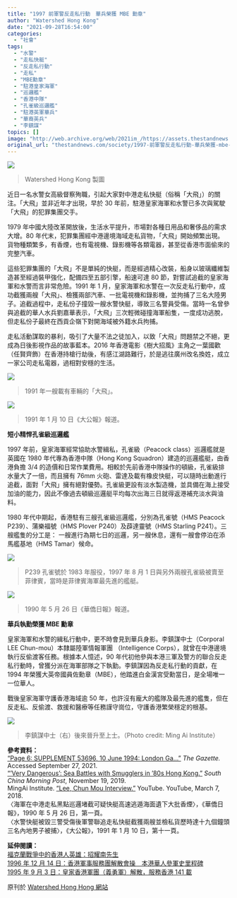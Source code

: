 ```yaml
---
title: "1997 前軍警反走私行動　華兵榮獲 MBE 勳章"
author: "Watershed Hong Kong"
date: "2021-09-28T16:54:00"
categories:
  - "社會"
tags:
  - "水警"
  - "走私快艇"
  - "反走私行動"
  - "走私"
  - "MBE勳章"
  - "駐港皇家海軍"
  - "巡邏艦"
  - "香港中隊"
  - "孔雀級巡邏艦"
  - "駐港英軍華兵"
  - "華裔英兵"
  - "李鎮謀"
topics: []
image: "http://web.archive.org/web/2021im_/https://assets.thestandnews.com/media/photos/6572457324572324534.png"
original_url: "thestandnews.com/society/1997-前軍警反走私行動-華兵榮獲-mbe-勳章"
---
```

![](http://web.archive.org/web/2021im_/https://assets.thestandnews.com/media/photos/6572457324572324534.png)
> Watershed Hong Kong 製圖

近日一名水警女高級督察殉職，引起大家對中港走私快艇（俗稱「大飛」）的關注。「大飛」並非近年才出現，早於 30 年前，駐港皇家海軍和水警已多次與駕駛「大飛」的犯罪集團交手。

1979 年中國大陸改革開放後，生活水平提升，市場對各種日用品和奢侈品的需求大增。80 年代末，犯罪集團經中港邊境海域走私貨物，「大飛」開始頻繁出現。貨物種類繁多，有香煙，也有電視機、錄影機等各類電器，甚至從香港市面偷來的完整汽車。

這些犯罪集團的「大飛」不是單純的快艇，而是經過精心改裝，船身以玻璃纖維製造甚至經過裝甲強化，配備四至五部引擎，船速可達 80 節，對嘗試追截的皇家海軍和水警而言非常危險。1991 年 1 月，皇家海軍和水警在一次反走私行動中，成功截獲兩艘「大飛」、檢獲兩部汽車、一批電視機和錄影機，並拘捕了三名大陸男子。追截過程中，走私份子撞毀一艘水警快艇，導致三名警員受傷。當時一名曾參與追截的華人水兵劉嘉華表示，「大飛」三次輕微碰撞海軍船隻，一度成功逃脫，但走私份子最終在西貢企嶺下對開海域被外籍水兵拘捕。

走私活動謀取的暴利，吸引了大量不法之徒加入，以致「大飛」問題禁之不絕，更成為日後影視作品的故事藍本。2016 年香港電影《樹大招風》主角之一葉國歡（任賢齊飾）在香港持槍行劫後，有感江湖路難行，於是逃往廣州改名換姓，成立一家公司走私電器，過相對安穩的生活。

![](http://web.archive.org/web/2021im_/https://www.watershedhk.com/wp-content/uploads/2021/09/1991%E5%B9%B4%E4%B8%80%E8%89%98%E8%BC%89%E6%9C%89%E8%BB%8A%E8%BC%9B%E7%9A%84%E5%A4%A7%E9%A3%9B-SCMP-1024x683.jpg)
> 1991 年一艘載有車輛的「大飛」。

![](http://web.archive.org/web/2021im_/https://www.watershedhk.com/wp-content/uploads/2021/09/%E5%A4%A7%E5%85%AC%E5%A0%B1-1991-01-10-1024x576.jpg)
> 1991 年 1 月 10 日《大公報》報道。

**短小精悍孔雀級巡邏艦**

1997 年前，皇家海軍經常協助水警緝私，孔雀級（Peacock class）巡邏艦就是英國在 1980 年代專為香港中隊（Hong Kong Squadron）建造的巡邏艦艇，由香港負擔 3/4 的造價和日常作業費用。相較於先前香港中隊操作的頓級，孔雀級排水量大了一倍，而且擁有 76mm 火砲、雷達及載有橡皮快艇，可以隨時出動進行追截，面對「大飛」擁有絕對優勢。孔雀級更設有淡水製造機，並具備在海上接受加油的能力，因此不像過去頓級巡邏艇平均每次出海三日就得返港補充淡水與油料。

1980 年代中期起，香港駐有三艘孔雀級巡邏艦，分別為孔雀號（HMS Peacock P239）、蒲樂福號（HMS Plover P240）及薜達靈號（HMS Starling P241）。三艘艦隻的分工是： 一艘進行為期七日的巡邏，另一艘休息，還有一艘會停泊在添馬艦基地（HMS Tamar）候命。

![](http://web.archive.org/web/2021im_/https://www.watershedhk.com/wp-content/uploads/2021/09/19911130-Navy-Days-at-HMS-Tamar.jpg)
> P239 孔雀號於 1983 年服役，1997 年 8 月 1 日與另外兩艘孔雀級被賣至菲律賓，當時是菲律賓海軍最先進的艦艇。

![](http://web.archive.org/web/2021im_/https://www.watershedhk.com/wp-content/uploads/2021/09/%E8%8F%AF%E5%83%91%E6%97%A5%E5%A0%B1-1990-05-26-1024x576.jpg)
> 1990 年 5 月 26 日《華僑日報》報道。

**華兵執勤榮獲 MBE 勳章**

皇家海軍和水警的緝私行動中，更不時會見到華兵身影。李鎮謀中士（Corporal LEE Chun-mou）本隸屬陸軍情報軍團 （Intelligence Corps），就曾在中港邊境執行反偷渡客任務。根據本人憶述，90 年代初他參與本港三軍及警方的聯合反走私行動時，曾獲分派在海軍部隊之下執勤。李鎮謀因為反走私行動的貢獻，在 1994 年榮獲大英帝國員佐勳章（MBE），他踏進白金漢宮受勳當日，是全場唯一一位華人。

戰後皇家海軍守護香港海域逾 50 年，也許沒有龐大的艦隊及最先進的艦隻，但在反走私、反偷渡、救援和醫療等任務謹守崗位，守護香港繁榮穩定的根基。

![](http://web.archive.org/web/2021im_/https://www.watershedhk.com/wp-content/uploads/2021/09/%E6%9D%8E%E9%8E%AE%E8%AC%80%E4%B8%AD%E5%A3%AB%E5%8F%B3%EF%BC%8C%E5%BE%8C%E5%8D%87%E4%BB%BB%E7%82%BA%E4%B8%8A%E5%A3%AB%E3%80%82Ming-Ai-Institute.png)
> 李鎮謀中士（右）後來晉升至上士。（Photo credit: Ming Ai Institute）

**參考資料：**  
[“Page 6: SUPPLEMENT 53696, 10 June 1994: London Ga…”](http://web.archive.org/web/20210930023136/https://www.thegazette.co.uk/London/issue/53696/supplement/6) _The Gazette._ Accessed September 27, 2021.  
[“’Very Dangerous’: Sea Battles with Smugglers in ’80s Hong Kong.”](http://web.archive.org/web/20210930023136/https://www.scmp.com/lifestyle/arts-culture/article/3037913/hong-kong-smuggling-sea-battles-car-condom-case-and-saving) _South China Morning Post_, November 19, 2019.  
MingAi Institute. [“Lee, Chun Mou Interview.”](http://web.archive.org/web/20210930023136/https://www.youtube.com/watch?v=tdd58VkOlBM) YouTube. YouTube, March 7, 2018.  
〈海軍在中港走私黑點巡邏堵截可疑快艇高速逃遁海面遺下大批香煙〉，《華僑日報》，1990 年 5 月 26 日，第一頁。  
〈水警快艇被毀三警受傷後軍警聯追走私快艇截獲兩艘並檢私貨歷時達十九個鐘頭三名內地男子被捕〉，《大公報》，1991 年 1 月 10 日，第十一頁。

**延伸閱讀：**  
[福克蘭戰爭中的香港人英雄：招耀南先生](http://web.archive.org/web/20210930023136/https://www.watershedhk.com/hongkonger-falklandswar-chiuyiunam/)  
[1996 年 12 月 14 日：香港軍事服務團解散會操　本港華人參軍史里程碑](http://web.archive.org/web/20210930023136/https://www.watershedhk.com/hongkongmilitaryservicecorps-1996disbandmentparade/)  
[1995 年 9 月 3 日：皇家香港軍團（義勇軍）解散，服務香港 141 載](http://web.archive.org/web/20210930023136/https://www.watershedhk.com/1995%e5%b9%b49%e6%9c%883%e6%97%a5%ef%bc%9a%e7%9a%87%e5%ae%b6%e9%a6%99%e6%b8%af%e8%bb%8d%e5%9c%98%e7%be%a9%e5%8b%87%e8%bb%8d%e8%a7%a3%e6%95%a3%ef%bc%8c%e6%9c%8d%e5%8b%99%e9%a6%99%e6%b8%af141%e8%bc%89/)

原刊於 [Watershed Hong Hong 網站](http://web.archive.org/web/20210930023136/https://www.watershedhk.com/1997%e5%89%8d%e8%bb%8d%e8%ad%a6%e5%8f%8d%e8%b5%b0%e7%a7%81%e8%a1%8c%e5%8b%95-%e8%8f%af%e5%85%b5%e6%9b%b4%e7%8d%b2mbe%e5%8b%b3%e7%ab%a0/)